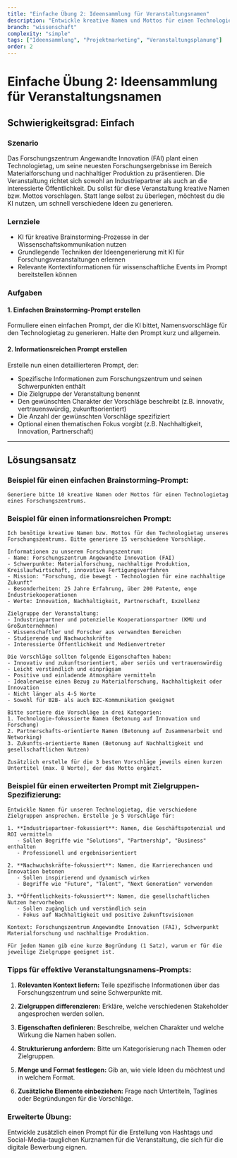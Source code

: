 ```yaml
---
title: "Einfache Übung 2: Ideensammlung für Veranstaltungsnamen"
description: "Entwickle kreative Namen und Mottos für einen Technologietag, um Forschungsergebnisse für Industriepartner und die Öffentlichkeit zu präsentieren."
branch: "wissenschaft"
complexity: "simple"
tags: ["Ideensammlung", "Projektmarketing", "Veranstaltungsplanung"]
order: 2
---
```


# Einfache Übung 2: Ideensammlung für Veranstaltungsnamen

## Schwierigkeitsgrad: Einfach  

### Szenario
Das Forschungszentrum Angewandte Innovation (FAI) plant einen Technologietag, um seine neuesten Forschungsergebnisse im Bereich Materialforschung und nachhaltiger Produktion zu präsentieren. Die Veranstaltung richtet sich sowohl an Industriepartner als auch an die interessierte Öffentlichkeit. Du sollst für diese Veranstaltung kreative Namen bzw. Mottos vorschlagen. Statt lange selbst zu überlegen, möchtest du die KI nutzen, um schnell verschiedene Ideen zu generieren.

### Lernziele
- KI für kreative Brainstorming-Prozesse in der Wissenschaftskommunikation nutzen
- Grundlegende Techniken der Ideengenerierung mit KI für Forschungsveranstaltungen erlernen
- Relevante Kontextinformationen für wissenschaftliche Events im Prompt bereitstellen können

### Aufgaben

#### 1. Einfachen Brainstorming-Prompt erstellen
Formuliere einen einfachen Prompt, der die KI bittet, Namensvorschläge für den Technologietag zu generieren. Halte den Prompt kurz und allgemein.

#### 2. Informationsreichen Prompt erstellen
Erstelle nun einen detaillierteren Prompt, der:
- Spezifische Informationen zum Forschungszentrum und seinen Schwerpunkten enthält
- Die Zielgruppe der Veranstaltung benennt
- Den gewünschten Charakter der Vorschläge beschreibt (z.B. innovativ, vertrauenswürdig, zukunftsorientiert)
- Die Anzahl der gewünschten Vorschläge spezifiziert
- Optional einen thematischen Fokus vorgibt (z.B. Nachhaltigkeit, Innovation, Partnerschaft)

---

## Lösungsansatz

### Beispiel für einen einfachen Brainstorming-Prompt:

```
Generiere bitte 10 kreative Namen oder Mottos für einen Technologietag eines Forschungszentrums.
```

### Beispiel für einen informationsreichen Prompt:

```
Ich benötige kreative Namen bzw. Mottos für den Technologietag unseres Forschungszentrums. Bitte generiere 15 verschiedene Vorschläge.

Informationen zu unserem Forschungszentrum:
- Name: Forschungszentrum Angewandte Innovation (FAI)
- Schwerpunkte: Materialforschung, nachhaltige Produktion, Kreislaufwirtschaft, innovative Fertigungsverfahren
- Mission: "Forschung, die bewegt - Technologien für eine nachhaltige Zukunft"
- Besonderheiten: 25 Jahre Erfahrung, über 200 Patente, enge Industriekooperationen
- Werte: Innovation, Nachhaltigkeit, Partnerschaft, Exzellenz

Zielgruppe der Veranstaltung:
- Industriepartner und potenzielle Kooperationspartner (KMU und Großunternehmen)
- Wissenschaftler und Forscher aus verwandten Bereichen
- Studierende und Nachwuchskräfte
- Interessierte Öffentlichkeit und Medienvertreter

Die Vorschläge sollten folgende Eigenschaften haben:
- Innovativ und zukunftsorientiert, aber seriös und vertrauenswürdig
- Leicht verständlich und einprägsam
- Positive und einladende Atmosphäre vermitteln
- Idealerweise einen Bezug zu Materialforschung, Nachhaltigkeit oder Innovation
- Nicht länger als 4-5 Worte
- Sowohl für B2B- als auch B2C-Kommunikation geeignet

Bitte sortiere die Vorschläge in drei Kategorien:
1. Technologie-fokussierte Namen (Betonung auf Innovation und Forschung)
2. Partnerschafts-orientierte Namen (Betonung auf Zusammenarbeit und Networking)
3. Zukunfts-orientierte Namen (Betonung auf Nachhaltigkeit und gesellschaftlichen Nutzen)

Zusätzlich erstelle für die 3 besten Vorschläge jeweils einen kurzen Untertitel (max. 8 Worte), der das Motto ergänzt.
```

### Beispiel für einen erweiterten Prompt mit Zielgruppen-Spezifizierung:

```
Entwickle Namen für unseren Technologietag, die verschiedene Zielgruppen ansprechen. Erstelle je 5 Vorschläge für:

1. **Industriepartner-fokussiert**: Namen, die Geschäftspotenzial und ROI vermitteln
   - Sollen Begriffe wie "Solutions", "Partnership", "Business" enthalten
   - Professionell und ergebnisorientiert

2. **Nachwuchskräfte-fokussiert**: Namen, die Karrierechancen und Innovation betonen
   - Sollen inspirierend und dynamisch wirken
   - Begriffe wie "Future", "Talent", "Next Generation" verwenden

3. **Öffentlichkeits-fokussiert**: Namen, die gesellschaftlichen Nutzen hervorheben
   - Sollen zugänglich und verständlich sein
   - Fokus auf Nachhaltigkeit und positive Zukunftsvisionen

Kontext: Forschungszentrum Angewandte Innovation (FAI), Schwerpunkt Materialforschung und nachhaltige Produktion.

Für jeden Namen gib eine kurze Begründung (1 Satz), warum er für die jeweilige Zielgruppe geeignet ist.
```

### Tipps für effektive Veranstaltungsnamens-Prompts:

1. **Relevanten Kontext liefern:**
   Teile spezifische Informationen über das Forschungszentrum und seine Schwerpunkte mit.

2. **Zielgruppen differenzieren:**
   Erkläre, welche verschiedenen Stakeholder angesprochen werden sollen.

3. **Eigenschaften definieren:**
   Beschreibe, welchen Charakter und welche Wirkung die Namen haben sollen.

4. **Strukturierung anfordern:**
   Bitte um Kategorisierung nach Themen oder Zielgruppen.

5. **Menge und Format festlegen:**
   Gib an, wie viele Ideen du möchtest und in welchem Format.

6. **Zusätzliche Elemente einbeziehen:**
   Frage nach Untertiteln, Taglines oder Begründungen für die Vorschläge.

### Erweiterte Übung:
Entwickle zusätzlich einen Prompt für die Erstellung von Hashtags und Social-Media-tauglichen Kurznamen für die Veranstaltung, die sich für die digitale Bewerbung eignen.
